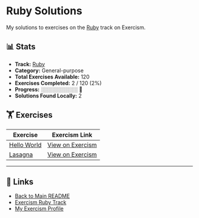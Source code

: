 # Ruby Solutions

My solutions to exercises on the [Ruby](https://exercism.org/tracks/ruby) track on Exercism.

## 📊 Stats

- **Track:** [Ruby](https://exercism.org/tracks/ruby)
- **Category:** General-purpose
- **Total Exercises Available:** 120
- **Exercises Completed:** 2 / 120 (2%)
- **Progress:** ░░░░░░░░░░ 🔴
- **Solutions Found Locally:** 2

## 🏋️ Exercises

| Exercise | Exercism Link |
|----------|---------------|
| [Hello World](hello-world/README.md) | [View on Exercism](https://exercism.org/tracks/ruby/exercises/hello-world) |
| [Lasagna](lasagna/README.md) | [View on Exercism](https://exercism.org/tracks/ruby/exercises/lasagna) |

---

## 🔗 Links

- [Back to Main README](../README.md)
- [Exercism Ruby Track](https://exercism.org/tracks/ruby)
- [My Exercism Profile](https://exercism.org/profiles/princemuel)
